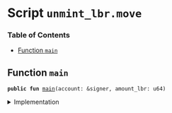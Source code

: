
<a name="SCRIPT"></a>

# Script `unmint_lbr.move`

### Table of Contents

-  [Function `main`](#SCRIPT_main)



<a name="SCRIPT_main"></a>

## Function `main`



<pre><code><b>public</b> <b>fun</b> <a href="#SCRIPT_main">main</a>(account: &signer, amount_lbr: u64)
</code></pre>



<details>
<summary>Implementation</summary>


<pre><code><b>fun</b> <a href="#SCRIPT_main">main</a>(account: &signer, amount_lbr: u64) {
    <b>let</b> withdraw_cap = <a href="../../modules/doc/LibraAccount.md#0x0_LibraAccount_extract_withdraw_capability">LibraAccount::extract_withdraw_capability</a>(account);
    <b>let</b> lbr = <a href="../../modules/doc/LibraAccount.md#0x0_LibraAccount_withdraw_from">LibraAccount::withdraw_from</a>&lt;<a href="../../modules/doc/LBR.md#0x0_LBR">LBR</a>&gt;(&withdraw_cap, amount_lbr);
    <a href="../../modules/doc/LibraAccount.md#0x0_LibraAccount_restore_withdraw_capability">LibraAccount::restore_withdraw_capability</a>(withdraw_cap);
    <b>let</b> (coin1, coin2) = <a href="../../modules/doc/LBR.md#0x0_LBR_unpack">LBR::unpack</a>(account, lbr);
    <a href="../../modules/doc/LibraAccount.md#0x0_LibraAccount_deposit_to">LibraAccount::deposit_to</a>(account, coin1);
    <a href="../../modules/doc/LibraAccount.md#0x0_LibraAccount_deposit_to">LibraAccount::deposit_to</a>(account, coin2);
}
</code></pre>



</details>

